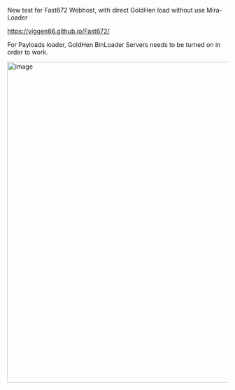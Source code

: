New test for Fast672 Webhost, with direct GoldHen load without use Mira-Loader

https://viggen66.github.io/Fast672/

For Payloads loader, GoldHen BinLoader Servers needs to be turned on in order to work.

<img width="1309" height="733" alt="image" src="https://github.com/user-attachments/assets/389abe49-056a-42e5-b937-652f796d168b" />

